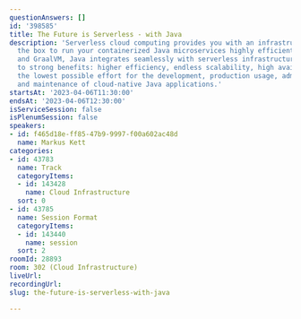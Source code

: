 ```yaml
---
questionAnswers: []
id: '398585'
title: The Future is Serverless - with Java
description: 'Serverless cloud computing provides you with an infrastructure out of
  the box to run your containerized Java microservices highly efficiently. With MicroProfile
  and GraalVM, Java integrates seamlessly with serverless infrastructure and leads
  to strong benefits: higher efficiency, endless scalability, high availability, and
  the lowest possible effort for the development, production usage, administration,
  and maintenance of cloud-native Java applications.'
startsAt: '2023-04-06T11:30:00'
endsAt: '2023-04-06T12:30:00'
isServiceSession: false
isPlenumSession: false
speakers:
- id: f465d18e-ff85-47b9-9997-f00a602ac48d
  name: Markus Kett
categories:
- id: 43783
  name: Track
  categoryItems:
  - id: 143428
    name: Cloud Infrastructure
  sort: 0
- id: 43785
  name: Session Format
  categoryItems:
  - id: 143440
    name: session
  sort: 2
roomId: 28893
room: 302 (Cloud Infrastructure)
liveUrl: 
recordingUrl: 
slug: the-future-is-serverless-with-java

---
```

